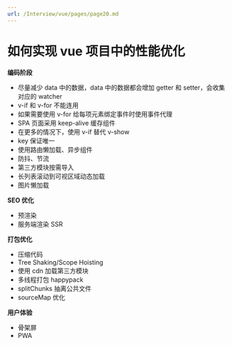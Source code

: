 ```yaml
---
url: /Interview/vue/pages/page20.md
---
```

# 如何实现 vue 项目中的性能优化

**编码阶段**

* 尽量减少 data 中的数据，data 中的数据都会增加 getter 和 setter，会收集对应的 watcher
* v-if 和 v-for 不能连用
* 如果需要使用 v-for 给每项元素绑定事件时使用事件代理
* SPA 页面采用 keep-alive 缓存组件
* 在更多的情况下，使用 v-if 替代 v-show
* key 保证唯一
* 使用路由懒加载、异步组件
* 防抖、节流
* 第三方模块按需导入
* 长列表滚动到可视区域动态加载
* 图片懒加载

**SEO 优化**

* 预渲染
* 服务端渲染 SSR

**打包优化**

* 压缩代码
* Tree Shaking/Scope Hoisting
* 使用 cdn 加载第三方模块
* 多线程打包 happypack
* splitChunks 抽离公共文件
* sourceMap 优化

**用户体验**

* 骨架屏
* PWA
